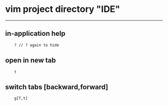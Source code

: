 # vim project directory "IDE"

---

## in-application help
```
    ? // ? again to hide
```

## open in new tab
```
    t
```

## switch tabs [backward,forward]
```
    g[T,t]
```

